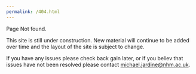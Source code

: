 ```yaml
---
permalink: /404.html
---
```


Page Not found.

This site is still under construction. New material will continue to be added over time and the layout of the site is subject to change.

If you have any issues please check back gain later, or if you believ that issues have not been resolved please contact michael.jardine@nhm.ac.uk.
